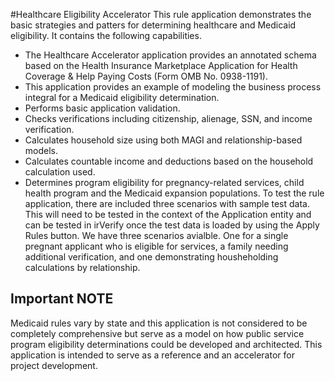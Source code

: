 #Healthcare Eligibility Accelerator
This rule application demonstrates the basic strategies and patters for determining healthcare and Medicaid eligibility. It contains the following capabilities.
* The Healthcare Accelerator application provides an annotated schema based on the Health Insurance Marketplace Application for Health Coverage & Help Paying Costs (Form OMB No. 0938-1191). 
* This application provides an example of modeling the business process integral for a Medicaid eligibility determination.
* Performs basic application validation.
* Checks verifications including citizenship, alienage, SSN, and income verification.
* Calculates household size using both MAGI and relationship-based models.
* Calculates countable income and deductions based on the household calculation used.
* Determines program eligibility for pregnancy-related services, child health program and the Medicaid expansion populations.
To test the rule application, there are included three scenarios with sample test data. This will need to be tested in the context of the Application entity and can be tested in irVerify once the test data is loaded by using the Apply Rules button. We have three scenarios avialble. One for a single pregnant applicant who is eligible for services, a family needing additional verification, and one demonstrating housheholding calculations by relationship.
## Important NOTE 
Medicaid rules vary by state and this application is not considered to be completely comprehensive but serve as a model on how public service program eligibility determinations could be developed and architected. This application is intended to serve as a reference and an accelerator for project development.